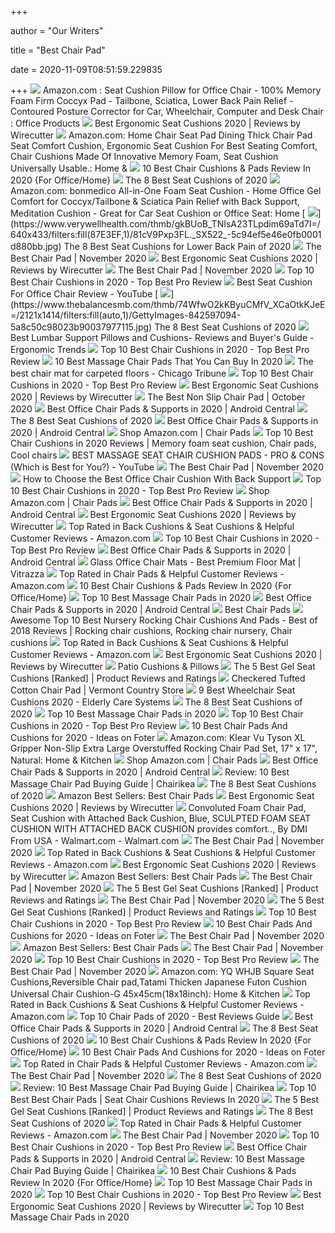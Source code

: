 +++
        
author = "Our Writers"
        
title = "Best Chair Pad"
        
date = 2020-11-09T08:51:59.229835
        
+++
[ ![](https://images-na.ssl-images-amazon.com/images/I/71%2Bz5gyKABL._AC_SY355_.jpg)](https://images-na.ssl-images-amazon.com/images/I/71%2Bz5gyKABL._AC_SY355_.jpg) Amazon.com : Seat Cushion Pillow for Office Chair - 100% Memory Foam Firm  Coccyx Pad - Tailbone, Sciatica, Lower Back Pain Relief - Contoured Posture  Corrector for Car, Wheelchair, Computer and Desk Chair : Office Products
[ ![](https://cdn.thewirecutter.com/wp-content/media/2020/09/ergonomicseatcushions2020-2048-9754.jpg?auto=webp&crop=1.91:1&width=1200)](https://cdn.thewirecutter.com/wp-content/media/2020/09/ergonomicseatcushions2020-2048-9754.jpg?auto=webp&crop=1.91:1&width=1200) Best Ergonomic Seat Cushions 2020 | Reviews by Wirecutter
[ ![](https://images-na.ssl-images-amazon.com/images/I/71vAqmQFu9L._AC_SL1024_.jpg)](https://images-na.ssl-images-amazon.com/images/I/71vAqmQFu9L._AC_SL1024_.jpg) Amazon.com: Home Chair Seat Pad Dining Thick Chair Pad Seat Comfort Cushion,  Ergonomic Seat Cushion For Best Seating Comfort, Chair Cushions Made Of  Innovative Memory Foam, Seat Cushion Universally Usable.: Home &
[ ![](https://x3g2v4y5.stackpathcdn.com/wp-content/uploads/2018/06/best-chair-pad.png)](https://x3g2v4y5.stackpathcdn.com/wp-content/uploads/2018/06/best-chair-pad.png) 10 Best Chair Cushions & Pads Review In 2020 {For Office/Home}
[ ![](https://www.thebalancesmb.com/thmb/AFFqk3rnDjJbsgivmoiJuKXOTdE=/1500x844/smart/filters:no_upscale()/TravelMateCoccyxOrthopedicGel-enhancedMedium-FirmComfortMemoryFoamSeatCushion-5a85f23bc0647100373a8f3f.jpg)](https://www.thebalancesmb.com/thmb/AFFqk3rnDjJbsgivmoiJuKXOTdE=/1500x844/smart/filters:no_upscale()/TravelMateCoccyxOrthopedicGel-enhancedMedium-FirmComfortMemoryFoamSeatCushion-5a85f23bc0647100373a8f3f.jpg) The 8 Best Seat Cushions of 2020
[ ![](https://images-na.ssl-images-amazon.com/images/I/81bfK8JMXQL._AC_SL1500_.jpg)](https://images-na.ssl-images-amazon.com/images/I/81bfK8JMXQL._AC_SL1500_.jpg) Amazon.com: bonmedico All-in-One Foam Seat Cushion - Home Office Gel  Comfort for Coccyx/Tailbone & Sciatica Pain Relief with Back Support,  Meditation Cushion - Great for Car Seat Cushion or Office Seat: Home
[ ![](https://www.verywellhealth.com/thmb/gkBUoB_TNIsA23TLpdim69aTd7I=/640x433/filters:fill(87E3EF,1)/81cV9Pxp3FL._SX522_-5c94ef5e46e0fb0001d880bb.jpg)](https://www.verywellhealth.com/thmb/gkBUoB_TNIsA23TLpdim69aTd7I=/640x433/filters:fill(87E3EF,1)/81cV9Pxp3FL._SX522_-5c94ef5e46e0fb0001d880bb.jpg) The 8 Best Seat Cushions for Lower Back Pain of 2020
[ ![](https://www.dontwasteyourmoney.com/wp-content/uploads/2019/10/chair-pad-all-forte-review-ub-1.jpg)](https://www.dontwasteyourmoney.com/wp-content/uploads/2019/10/chair-pad-all-forte-review-ub-1.jpg) The Best Chair Pad | November 2020
[ ![](https://cdn.thewirecutter.com/wp-content/media/2020/09/ergonomicseatcushions2020-2048-9756.jpg)](https://cdn.thewirecutter.com/wp-content/media/2020/09/ergonomicseatcushions2020-2048-9756.jpg) Best Ergonomic Seat Cushions 2020 | Reviews by Wirecutter
[ ![](https://20fd661yccar325znz1e9bdl-wpengine.netdna-ssl.com/wp-content/uploads/2019/10/sweet-home-collection-memory-foam-chair-cushion-chair-pad-2-300x300.jpg)](https://20fd661yccar325znz1e9bdl-wpengine.netdna-ssl.com/wp-content/uploads/2019/10/sweet-home-collection-memory-foam-chair-cushion-chair-pad-2-300x300.jpg) The Best Chair Pad | November 2020
[ ![](https://www.topbestproreview.com/wp-content/uploads/2018/07/PacifiCasual-IndoorOutdoor-Patio-Home-Chair-Cushions.jpg)](https://www.topbestproreview.com/wp-content/uploads/2018/07/PacifiCasual-IndoorOutdoor-Patio-Home-Chair-Cushions.jpg) Top 10 Best Chair Cushions in 2020 - Top Best Pro Review
[ ![](https://i.ytimg.com/vi/m-attb60y6w/maxresdefault.jpg)](https://i.ytimg.com/vi/m-attb60y6w/maxresdefault.jpg) Best Seat Cushion For Office Chair Review - YouTube
[ ![](https://www.thebalancesmb.com/thmb/74WfwO2kKByuCMfV_XCaOtkKJeE=/2121x1414/filters:fill(auto,1)/GettyImages-842597094-5a8c50c98023b90037977115.jpg)](https://www.thebalancesmb.com/thmb/74WfwO2kKByuCMfV_XCaOtkKJeE=/2121x1414/filters:fill(auto,1)/GettyImages-842597094-5a8c50c98023b90037977115.jpg) The 8 Best Seat Cushions of 2020
[ ![](http://ergonomictrends.com/wp-content/uploads/2017/08/best-lumbar-support-pillows-cushions.png)](http://ergonomictrends.com/wp-content/uploads/2017/08/best-lumbar-support-pillows-cushions.png) Best Lumbar Support Pillows and Cushions- Reviews and Buyer's Guide -  Ergonomic Trends
[ ![](https://m.media-amazon.com/images/I/51DRhrHJ0nL.jpg)](https://m.media-amazon.com/images/I/51DRhrHJ0nL.jpg) Top 10 Best Chair Cushions in 2020 - Top Best Pro Review
[ ![](https://cdn2.stylecraze.com/wp-content/uploads/2019/07/10-Best-Massage-Chair-Pads-To-Buy-In-2019.jpg)](https://cdn2.stylecraze.com/wp-content/uploads/2019/07/10-Best-Massage-Chair-Pads-To-Buy-In-2019.jpg) 10 Best Massage Chair Pads That You Can Buy In 2020
[ ![](https://www.chicagotribune.com/resizer/glMCmyEN8GLlhRvObDIiJNF8RJ4=/1200x0/top/arc-anglerfish-arc2-prod-tronc.s3.amazonaws.com/public/AELQ252KZNHM3ACYRNLPVCR66Y.jpg)](https://www.chicagotribune.com/resizer/glMCmyEN8GLlhRvObDIiJNF8RJ4=/1200x0/top/arc-anglerfish-arc2-prod-tronc.s3.amazonaws.com/public/AELQ252KZNHM3ACYRNLPVCR66Y.jpg) The best chair mat for carpeted floors - Chicago Tribune
[ ![](https://www.topbestproreview.com/wp-content/uploads/2018/07/GoodGram-2-Pack-Non-Slip-Ultra-Comfort-Chair-Cushion-1024x720.jpg)](https://www.topbestproreview.com/wp-content/uploads/2018/07/GoodGram-2-Pack-Non-Slip-Ultra-Comfort-Chair-Cushion-1024x720.jpg) Top 10 Best Chair Cushions in 2020 - Top Best Pro Review
[ ![](https://cdn.thewirecutter.com/wp-content/uploads/2019/02/seatcushion-lowres-2219-630x420.jpg)](https://cdn.thewirecutter.com/wp-content/uploads/2019/02/seatcushion-lowres-2219-630x420.jpg) Best Ergonomic Seat Cushions 2020 | Reviews by Wirecutter
[ ![](https://www.dontwasteyourmoney.com/wp-content/uploads/2020/03/non-slip-chair-pad-all-review-ub-2-scaled.jpg)](https://www.dontwasteyourmoney.com/wp-content/uploads/2020/03/non-slip-chair-pad-all-review-ub-2-scaled.jpg) The Best Non Slip Chair Pad | October 2020
[ ![](https://www.androidcentral.com/sites/androidcentral.com/files/article_images/2020/06/softandcare-seat-cushion-pillow-set.jpg)](https://www.androidcentral.com/sites/androidcentral.com/files/article_images/2020/06/softandcare-seat-cushion-pillow-set.jpg) Best Office Chair Pads & Supports in 2020 | Android Central
[ ![](https://m.media-amazon.com/images/I/51xHSWcQonL.jpg)](https://m.media-amazon.com/images/I/51xHSWcQonL.jpg) The 8 Best Seat Cushions of 2020
[ ![](https://www.androidcentral.com/sites/androidcentral.com/files/styles/large/public/article_images/2020/06/comfilife-gel-enhanced-seat-cushion-lifestyle.jpg)](https://www.androidcentral.com/sites/androidcentral.com/files/styles/large/public/article_images/2020/06/comfilife-gel-enhanced-seat-cushion-lifestyle.jpg) Best Office Chair Pads & Supports in 2020 | Android Central
[ ![](https://images-na.ssl-images-amazon.com/images/I/518gddNzHOL._AC._SR360,460.jpg)](https://images-na.ssl-images-amazon.com/images/I/518gddNzHOL._AC._SR360,460.jpg) Shop Amazon.com | Chair Pads
[ ![](https://i.pinimg.com/originals/74/f3/98/74f398993427472215c527d95536fce5.jpg)](https://i.pinimg.com/originals/74/f3/98/74f398993427472215c527d95536fce5.jpg) Top 10 Best Chair Cushions in 2020 Reviews | Memory foam seat cushion, Chair  pads, Cool chairs
[ ![](https://i.ytimg.com/vi/M8tX9WyZrDc/maxresdefault.jpg)](https://i.ytimg.com/vi/M8tX9WyZrDc/maxresdefault.jpg) BEST MASSAGE SEAT CHAIR CUSHION PADS - PRO & CONS (Which is Best for You?)  - YouTube
[ ![](https://www.dontwasteyourmoney.com/wp-content/uploads/2019/10/now-designs-padded-chair-cushion-chair-pad.jpg)](https://www.dontwasteyourmoney.com/wp-content/uploads/2019/10/now-designs-padded-chair-cushion-chair-pad.jpg) The Best Chair Pad | November 2020
[ ![](https://www.gadgetreview.com/wp-content/uploads/2016/04/heated-cushion-seat.jpg)](https://www.gadgetreview.com/wp-content/uploads/2016/04/heated-cushion-seat.jpg) How to Choose the Best Office Chair Cushion With Back Support
[ ![](https://www.topbestproreview.com/wp-content/uploads/2018/07/GoodGram-Non-Slip-Honeycomb-Chair-Cushions-4-Pack-1024x791.jpg)](https://www.topbestproreview.com/wp-content/uploads/2018/07/GoodGram-Non-Slip-Honeycomb-Chair-Cushions-4-Pack-1024x791.jpg) Top 10 Best Chair Cushions in 2020 - Top Best Pro Review
[ ![](https://images-na.ssl-images-amazon.com/images/I/71DWeqOAtzL._AC._SR360,460.jpg)](https://images-na.ssl-images-amazon.com/images/I/71DWeqOAtzL._AC._SR360,460.jpg) Shop Amazon.com | Chair Pads
[ ![](https://www.androidcentral.com/sites/androidcentral.com/files/styles/large/public/article_images/2020/06/softandcare-seat-cushion-pillow-set-lifestyle.jpg)](https://www.androidcentral.com/sites/androidcentral.com/files/styles/large/public/article_images/2020/06/softandcare-seat-cushion-pillow-set-lifestyle.jpg) Best Office Chair Pads & Supports in 2020 | Android Central
[ ![](https://cdn.thewirecutter.com/wp-content/media/2020/09/ergonomicseatcushions2020-2048-9763.jpg)](https://cdn.thewirecutter.com/wp-content/media/2020/09/ergonomicseatcushions2020-2048-9763.jpg) Best Ergonomic Seat Cushions 2020 | Reviews by Wirecutter
[ ![](https://m.media-amazon.com/images/I/71OO1C+T7WL._AC_SX500_SY500_.jpg)](https://m.media-amazon.com/images/I/71OO1C+T7WL._AC_SX500_SY500_.jpg) Top Rated in Back Cushions & Seat Cushions & Helpful Customer Reviews -  Amazon.com
[ ![](https://www.topbestproreview.com/wp-content/uploads/2018/07/Ellington-Home-Non-Slip-Memory-Foam-Chair-Cushion--992x1024.jpg)](https://www.topbestproreview.com/wp-content/uploads/2018/07/Ellington-Home-Non-Slip-Memory-Foam-Chair-Cushion--992x1024.jpg) Top 10 Best Chair Cushions in 2020 - Top Best Pro Review
[ ![](https://www.androidcentral.com/sites/androidcentral.com/files/styles/large/public/article_images/2020/06/aylio-socket-seat-lifestyle.jpg)](https://www.androidcentral.com/sites/androidcentral.com/files/styles/large/public/article_images/2020/06/aylio-socket-seat-lifestyle.jpg) Best Office Chair Pads & Supports in 2020 | Android Central
[ ![](https://cdn.shopify.com/s/files/1/0515/5705/files/54x54-Mobile_1200x.jpg?v=1581609216)](https://cdn.shopify.com/s/files/1/0515/5705/files/54x54-Mobile_1200x.jpg?v=1581609216) Glass Office Chair Mats - Best Premium Floor Mat | Vitrazza
[ ![](https://m.media-amazon.com/images/I/81oIEmOeIHL._AC_SX500_SY500_.jpg)](https://m.media-amazon.com/images/I/81oIEmOeIHL._AC_SX500_SY500_.jpg) Top Rated in Chair Pads & Helpful Customer Reviews - Amazon.com
[ ![](https://x3g2v4y5.stackpathcdn.com/wp-content/uploads/2018/06/Purple-Royal-Seat-Cushion.png)](https://x3g2v4y5.stackpathcdn.com/wp-content/uploads/2018/06/Purple-Royal-Seat-Cushion.png) 10 Best Chair Cushions & Pads Review In 2020 {For Office/Home}
[ ![](https://370734-1158797-raikfcquaxqncofqfm.stackpathdns.com/wp-content/uploads/2018/01/FIVE-e1515306748433.jpg)](https://370734-1158797-raikfcquaxqncofqfm.stackpathdns.com/wp-content/uploads/2018/01/FIVE-e1515306748433.jpg) Top 10 Best Massage Chair Pads in 2020
[ ![](https://www.androidcentral.com/sites/androidcentral.com/files/styles/large/public/article_images/2020/06/oveynersin-seat-cushion-lifestyle.jpg)](https://www.androidcentral.com/sites/androidcentral.com/files/styles/large/public/article_images/2020/06/oveynersin-seat-cushion-lifestyle.jpg) Best Office Chair Pads & Supports in 2020 | Android Central
[ ![](https://www.cleaneatingmag.com/wp-content/uploads/sites/7/2020/06/ce-00316-osp-001602-best-chair-pads.jpg)](https://www.cleaneatingmag.com/wp-content/uploads/sites/7/2020/06/ce-00316-osp-001602-best-chair-pads.jpg) Best Chair Pads
[ ![](https://i.pinimg.com/600x315/7e/47/ed/7e47ed1c5d43e87b38517110354a0d8a.jpg)](https://i.pinimg.com/600x315/7e/47/ed/7e47ed1c5d43e87b38517110354a0d8a.jpg) Awesome Top 10 Best Nursery Rocking Chair Cushions And Pads - Best of 2018  Reviews | Rocking chair cushions, Rocking chair nursery, Chair cushions
[ ![](https://m.media-amazon.com/images/I/81gG-h9KbAL._AC_SX500_SY500_.jpg)](https://m.media-amazon.com/images/I/81gG-h9KbAL._AC_SX500_SY500_.jpg) Top Rated in Back Cushions & Seat Cushions & Helpful Customer Reviews -  Amazon.com
[ ![](https://cdn.thewirecutter.com/wp-content/media/2020/09/ergonomicseatcushions2020-2048-9765.jpg)](https://cdn.thewirecutter.com/wp-content/media/2020/09/ergonomicseatcushions2020-2048-9765.jpg) Best Ergonomic Seat Cushions 2020 | Reviews by Wirecutter
[ ![](https://lda.lowes.com/is/image/Lowes/DP18-164042_5-1_dt_PatioCushionsandPillows_BNR_HowToMeasureChairGraphic?scl=1)](https://lda.lowes.com/is/image/Lowes/DP18-164042_5-1_dt_PatioCushionsandPillows_BNR_HowToMeasureChairGraphic?scl=1) Patio Cushions & Pillows
[ ![](https://www.top5reviewed.com/wp-content/uploads/2015/12/Gel-Seat-Cushions-220x220.png)](https://www.top5reviewed.com/wp-content/uploads/2015/12/Gel-Seat-Cushions-220x220.png) The 5 Best Gel Seat Cushions [Ranked] | Product Reviews and Ratings
[ ![](https://www.vermontcountrystore.com/ccstore/v1/images/?source=/file/v5808653783080442437/products/79818.blk.png&height=500&width=500&quality=0.88)](https://www.vermontcountrystore.com/ccstore/v1/images/?source=/file/v5808653783080442437/products/79818.blk.png&height=500&width=500&quality=0.88) Checkered Tufted Cotton Chair Pad | Vermont Country Store
[ ![](https://elderlycaresystems.com/wp-content/uploads/2019/04/Best-Wheelchair-Seat-Cushions-16.jpg)](https://elderlycaresystems.com/wp-content/uploads/2019/04/Best-Wheelchair-Seat-Cushions-16.jpg) 9 Best Wheelchair Seat Cushions 2020 - Elderly Care Systems
[ ![](https://m.media-amazon.com/images/I/41QKidfan8L.jpg)](https://m.media-amazon.com/images/I/41QKidfan8L.jpg) The 8 Best Seat Cushions of 2020
[ ![](https://370734-1158797-raikfcquaxqncofqfm.stackpathdns.com/wp-content/uploads/2018/01/Brookstone-e1515306345425.jpg)](https://370734-1158797-raikfcquaxqncofqfm.stackpathdns.com/wp-content/uploads/2018/01/Brookstone-e1515306345425.jpg) Top 10 Best Massage Chair Pads in 2020
[ ![](https://m.media-amazon.com/images/I/41vAQwd3qDL.jpg)](https://m.media-amazon.com/images/I/41vAQwd3qDL.jpg) Top 10 Best Chair Cushions in 2020 - Top Best Pro Review
[ ![](https://foter.com/photos/400/leala-texture-outdoor-lounge-chair-cushion.jpg?s=ts3)](https://foter.com/photos/400/leala-texture-outdoor-lounge-chair-cushion.jpg?s=ts3) 10 Best Chair Pads And Cushions for 2020 - Ideas on Foter
[ ![](https://images-na.ssl-images-amazon.com/images/I/91wuLwAn9dL._AC_SL1500_.jpg)](https://images-na.ssl-images-amazon.com/images/I/91wuLwAn9dL._AC_SL1500_.jpg) Amazon.com: Klear Vu Tyson XL Gripper Non-Slip Extra Large Overstuffed  Rocking Chair Pad Set, 17" x 17", Natural: Home & Kitchen
[ ![](https://images-na.ssl-images-amazon.com/images/I/818zfB6VMEL._AC._SR360,460.jpg)](https://images-na.ssl-images-amazon.com/images/I/818zfB6VMEL._AC._SR360,460.jpg) Shop Amazon.com | Chair Pads
[ ![](https://www.androidcentral.com/sites/androidcentral.com/files/styles/w1600h900crop/public/article_images/2020/03/work-from-home.jpg)](https://www.androidcentral.com/sites/androidcentral.com/files/styles/w1600h900crop/public/article_images/2020/03/work-from-home.jpg) Best Office Chair Pads & Supports in 2020 | Android Central
[ ![](https://i2.wp.com/chairikea.com/wp-content/imgs/2019/03/Best-Massage-Chair-Pad-1.png?fit=765%2C510&ssl=1)](https://i2.wp.com/chairikea.com/wp-content/imgs/2019/03/Best-Massage-Chair-Pad-1.png?fit=765%2C510&ssl=1) Review: 10 Best Massage Chair Pad Buying Guide | Chairikea
[ ![](https://m.media-amazon.com/images/I/31qUBAbf7GL.jpg)](https://m.media-amazon.com/images/I/31qUBAbf7GL.jpg) The 8 Best Seat Cushions of 2020
[ ![](https://images-na.ssl-images-amazon.com/images/I/71LAnuxRNLL._AC_UL200_SR200,200_.jpg)](https://images-na.ssl-images-amazon.com/images/I/71LAnuxRNLL._AC_UL200_SR200,200_.jpg) Amazon Best Sellers: Best Chair Pads
[ ![](https://cdn.thewirecutter.com/wp-content/uploads/2019/02/seatcushion-lowres-2205-630x420.jpg)](https://cdn.thewirecutter.com/wp-content/uploads/2019/02/seatcushion-lowres-2205-630x420.jpg) Best Ergonomic Seat Cushions 2020 | Reviews by Wirecutter
[ ![](https://i5.walmartimages.com/asr/94c2eeb9-a18c-4545-b73a-e92d518f31e6_1.d57d95b8b79d1f642978ea419dda9e9f.jpeg)](https://i5.walmartimages.com/asr/94c2eeb9-a18c-4545-b73a-e92d518f31e6_1.d57d95b8b79d1f642978ea419dda9e9f.jpeg) Convoluted Foam Chair Pad, Seat Cushion with Attached Back Cushion, Blue,  SCULPTED FOAM SEAT CUSHION WITH ATTACHED BACK CUSHION provides comfort..,  By DMI From USA - Walmart.com - Walmart.com
[ ![](https://www.dontwasteyourmoney.com/wp-content/uploads/2019/10/big-hippo-chair-pads-chair-pad-1.jpg)](https://www.dontwasteyourmoney.com/wp-content/uploads/2019/10/big-hippo-chair-pads-chair-pad-1.jpg) The Best Chair Pad | November 2020
[ ![](https://m.media-amazon.com/images/I/51AIs4u4vGL._AC_SX500_SY500_.jpg)](https://m.media-amazon.com/images/I/51AIs4u4vGL._AC_SX500_SY500_.jpg) Top Rated in Back Cushions & Seat Cushions & Helpful Customer Reviews -  Amazon.com
[ ![](https://d1b5h9psu9yexj.cloudfront.net/40651/Xtreme-Comforts-Large-Seat-Cushion_20200915-130051_full.jpeg)](https://d1b5h9psu9yexj.cloudfront.net/40651/Xtreme-Comforts-Large-Seat-Cushion_20200915-130051_full.jpeg) Best Ergonomic Seat Cushions 2020 | Reviews by Wirecutter
[ ![](https://images-na.ssl-images-amazon.com/images/I/61Fn-6I2uNL._AC_UL200_SR200,200_.jpg)](https://images-na.ssl-images-amazon.com/images/I/61Fn-6I2uNL._AC_UL200_SR200,200_.jpg) Amazon Best Sellers: Best Chair Pads
[ ![](https://20fd661yccar325znz1e9bdl-wpengine.netdna-ssl.com/wp-content/uploads/2019/10/chair-pad-sweet-home-collection-sitting-forte-review-ub-1-1024x576.jpg)](https://20fd661yccar325znz1e9bdl-wpengine.netdna-ssl.com/wp-content/uploads/2019/10/chair-pad-sweet-home-collection-sitting-forte-review-ub-1-1024x576.jpg) The Best Chair Pad | November 2020
[ ![](https://www.top5reviewed.com/wp-content/uploads/2015/12/4133bXmr6qL.jpg)](https://www.top5reviewed.com/wp-content/uploads/2015/12/4133bXmr6qL.jpg) The 5 Best Gel Seat Cushions [Ranked] | Product Reviews and Ratings
[ ![](https://20fd661yccar325znz1e9bdl-wpengine.netdna-ssl.com/wp-content/uploads/2019/10/chair-pad-all-stacked-front-forte-review-ub-1-1024x576.jpg)](https://20fd661yccar325znz1e9bdl-wpengine.netdna-ssl.com/wp-content/uploads/2019/10/chair-pad-all-stacked-front-forte-review-ub-1-1024x576.jpg) The Best Chair Pad | November 2020
[ ![](https://www.top5reviewed.com/wp-content/uploads/2015/12/41st6U2BmdfL.jpg)](https://www.top5reviewed.com/wp-content/uploads/2015/12/41st6U2BmdfL.jpg) The 5 Best Gel Seat Cushions [Ranked] | Product Reviews and Ratings
[ ![](https://m.media-amazon.com/images/I/41htO84JUXL.jpg)](https://m.media-amazon.com/images/I/41htO84JUXL.jpg) Top 10 Best Chair Cushions in 2020 - Top Best Pro Review
[ ![](https://foter.com/photos/400/texture-outdoor-bench-cushion.jpg?s=ts3)](https://foter.com/photos/400/texture-outdoor-bench-cushion.jpg?s=ts3) 10 Best Chair Pads And Cushions for 2020 - Ideas on Foter
[ ![](https://20fd661yccar325znz1e9bdl-wpengine.netdna-ssl.com/wp-content/uploads/2019/10/chair-pad-all-stacked-side-forte-review-ub-1-1024x576.jpg)](https://20fd661yccar325znz1e9bdl-wpengine.netdna-ssl.com/wp-content/uploads/2019/10/chair-pad-all-stacked-side-forte-review-ub-1-1024x576.jpg) The Best Chair Pad | November 2020
[ ![](https://images-na.ssl-images-amazon.com/images/I/71TM7uD2BHL._AC_UL200_SR200,200_.jpg)](https://images-na.ssl-images-amazon.com/images/I/71TM7uD2BHL._AC_UL200_SR200,200_.jpg) Amazon Best Sellers: Best Chair Pads
[ ![](https://20fd661yccar325znz1e9bdl-wpengine.netdna-ssl.com/wp-content/uploads/2019/10/chair-pad-comfilife-gel-enhanced-sitting-forte-review-ub-1-1024x576.jpg)](https://20fd661yccar325znz1e9bdl-wpengine.netdna-ssl.com/wp-content/uploads/2019/10/chair-pad-comfilife-gel-enhanced-sitting-forte-review-ub-1-1024x576.jpg) The Best Chair Pad | November 2020
[ ![](https://www.topbestproreview.com/wp-content/uploads/2018/07/Qilloway-OutdoorIndoor-Deep-Chair-Cushions-Set.jpg)](https://www.topbestproreview.com/wp-content/uploads/2018/07/Qilloway-OutdoorIndoor-Deep-Chair-Cushions-Set.jpg) Top 10 Best Chair Cushions in 2020 - Top Best Pro Review
[ ![](https://20fd661yccar325znz1e9bdl-wpengine.netdna-ssl.com/wp-content/uploads/2019/10/chair-pad-americare-absorbent-washable-sitting-forte-review-ub-1-1024x576.jpg)](https://20fd661yccar325znz1e9bdl-wpengine.netdna-ssl.com/wp-content/uploads/2019/10/chair-pad-americare-absorbent-washable-sitting-forte-review-ub-1-1024x576.jpg) The Best Chair Pad | November 2020
[ ![](https://images-na.ssl-images-amazon.com/images/I/61oGjwuNowL._AC_SX522_.jpg)](https://images-na.ssl-images-amazon.com/images/I/61oGjwuNowL._AC_SX522_.jpg) Amazon.com: YQ WHJB Square Seat Cushions,Reversible Chair pad,Tatami  Thicken Japanese Futon Cushion Universal Chair Cushion-G  45x45cm(18x18inch): Home & Kitchen
[ ![](https://m.media-amazon.com/images/I/81OR52IQ38L._AC_SX500_SY500_.jpg)](https://m.media-amazon.com/images/I/81OR52IQ38L._AC_SX500_SY500_.jpg) Top Rated in Back Cushions & Seat Cushions & Helpful Customer Reviews -  Amazon.com
[ ![](https://m.media-amazon.com/images/I/51t4ZzRMq4L.jpg)](https://m.media-amazon.com/images/I/51t4ZzRMq4L.jpg) Top 10 Chair Pads of 2020 - Best Reviews Guide
[ ![](https://www.androidcentral.com/sites/androidcentral.com/files/styles/large/public/article_images/2020/06/everlasting-comfort-seat-cushion-lifestyle.jpg)](https://www.androidcentral.com/sites/androidcentral.com/files/styles/large/public/article_images/2020/06/everlasting-comfort-seat-cushion-lifestyle.jpg) Best Office Chair Pads & Supports in 2020 | Android Central
[ ![](https://m.media-amazon.com/images/I/417l8vai5WL.jpg)](https://m.media-amazon.com/images/I/417l8vai5WL.jpg) The 8 Best Seat Cushions of 2020
[ ![](https://x3g2v4y5.stackpathcdn.com/wp-content/uploads/2018/06/Greendale-Home-Fashions-Jumbo-Rocking-Chair-Cushion.png)](https://x3g2v4y5.stackpathcdn.com/wp-content/uploads/2018/06/Greendale-Home-Fashions-Jumbo-Rocking-Chair-Cushion.png) 10 Best Chair Cushions & Pads Review In 2020 {For Office/Home}
[ ![](https://foter.com/photos/400/outdoor-seat-cushion.jpg?s=ts3)](https://foter.com/photos/400/outdoor-seat-cushion.jpg?s=ts3) 10 Best Chair Pads And Cushions for 2020 - Ideas on Foter
[ ![](https://m.media-amazon.com/images/I/61ySudpKJ2L._AC_SX500_SY500_.jpg)](https://m.media-amazon.com/images/I/61ySudpKJ2L._AC_SX500_SY500_.jpg) Top Rated in Chair Pads & Helpful Customer Reviews - Amazon.com
[ ![](https://20fd661yccar325znz1e9bdl-wpengine.netdna-ssl.com/wp-content/uploads/2019/10/sweet-home-collection-memory-foam-cushion-chair-pad-300x300.jpg)](https://20fd661yccar325znz1e9bdl-wpengine.netdna-ssl.com/wp-content/uploads/2019/10/sweet-home-collection-memory-foam-cushion-chair-pad-300x300.jpg) The Best Chair Pad | November 2020
[ ![](https://m.media-amazon.com/images/I/413SIAh2F2L.jpg)](https://m.media-amazon.com/images/I/413SIAh2F2L.jpg) The 8 Best Seat Cushions of 2020
[ ![](https://i1.wp.com/chairikea.com/wp-content/imgs/2020/02/Zyllion-Shiatsu-Neck-and-Back-Massager-Cushion.jpeg?resize=1024%2C683&ssl=1)](https://i1.wp.com/chairikea.com/wp-content/imgs/2020/02/Zyllion-Shiatsu-Neck-and-Back-Massager-Cushion.jpeg?resize=1024%2C683&ssl=1) Review: 10 Best Massage Chair Pad Buying Guide | Chairikea
[ ![](https://m.media-amazon.com/images/I/51W82ZcM-ML.jpg)](https://m.media-amazon.com/images/I/51W82ZcM-ML.jpg) Top 10 Best Best Chair Pads | Seat Chair Cushions Reviews In 2020
[ ![](https://www.top5reviewed.com/wp-content/uploads/2015/12/41ghp5ypK0L.jpg)](https://www.top5reviewed.com/wp-content/uploads/2015/12/41ghp5ypK0L.jpg) The 5 Best Gel Seat Cushions [Ranked] | Product Reviews and Ratings
[ ![](https://www.thebalancesmb.com/thmb/tv9U4SHw0tvomz8fP3DsdqG40QU=/400x250/filters:no_upscale():max_bytes(150000):strip_icc()/GettyImages-475967981-5c26af17c9e77c00016b9db0.jpg)](https://www.thebalancesmb.com/thmb/tv9U4SHw0tvomz8fP3DsdqG40QU=/400x250/filters:no_upscale():max_bytes(150000):strip_icc()/GettyImages-475967981-5c26af17c9e77c00016b9db0.jpg) The 8 Best Seat Cushions of 2020
[ ![](https://m.media-amazon.com/images/I/91Ao+1By2DL._AC_SX500_SY500_.jpg)](https://m.media-amazon.com/images/I/91Ao+1By2DL._AC_SX500_SY500_.jpg) Top Rated in Chair Pads & Helpful Customer Reviews - Amazon.com
[ ![](https://www.dontwasteyourmoney.com/wp-content/uploads/2019/10/goodgram-memory-foam-chair-pads-chair-pad.jpg)](https://www.dontwasteyourmoney.com/wp-content/uploads/2019/10/goodgram-memory-foam-chair-pads-chair-pad.jpg) The Best Chair Pad | November 2020
[ ![](https://m.media-amazon.com/images/I/61lmaGSmA2L.jpg)](https://m.media-amazon.com/images/I/61lmaGSmA2L.jpg) Top 10 Best Chair Cushions in 2020 - Top Best Pro Review
[ ![](https://www.androidcentral.com/sites/androidcentral.com/files/styles/large/public/article_images/2020/09/smugdesk-high-back-mesh-ergonomic-chair-hero.jpg)](https://www.androidcentral.com/sites/androidcentral.com/files/styles/large/public/article_images/2020/09/smugdesk-high-back-mesh-ergonomic-chair-hero.jpg) Best Office Chair Pads & Supports in 2020 | Android Central
[ ![](https://i2.wp.com/chairikea.com/wp-content/imgs/2020/02/Snailax-Shiatsu-Neck-and-Back-Massager-With-Heat.jpeg?resize=1024%2C683&ssl=1)](https://i2.wp.com/chairikea.com/wp-content/imgs/2020/02/Snailax-Shiatsu-Neck-and-Back-Massager-With-Heat.jpeg?resize=1024%2C683&ssl=1) Review: 10 Best Massage Chair Pad Buying Guide | Chairikea
[ ![](https://x3g2v4y5.stackpathcdn.com/wp-content/uploads/2018/06/The-Gripper-Rocking-Chair-Cushion.png)](https://x3g2v4y5.stackpathcdn.com/wp-content/uploads/2018/06/The-Gripper-Rocking-Chair-Cushion.png) 10 Best Chair Cushions & Pads Review In 2020 {For Office/Home}
[ ![](https://370734-1158797-raikfcquaxqncofqfm.stackpathdns.com/wp-content/uploads/2018/01/Seat-Cushion-e1515306227376.jpg)](https://370734-1158797-raikfcquaxqncofqfm.stackpathdns.com/wp-content/uploads/2018/01/Seat-Cushion-e1515306227376.jpg) Top 10 Best Massage Chair Pads in 2020
[ ![](https://www.topbestproreview.com/wp-content/uploads/2018/07/Milliard-Memory-Foam-Seat-Cushion--1024x1024.jpg)](https://www.topbestproreview.com/wp-content/uploads/2018/07/Milliard-Memory-Foam-Seat-Cushion--1024x1024.jpg) Top 10 Best Chair Cushions in 2020 - Top Best Pro Review
[ ![](https://cdn.thewirecutter.com/wp-content/uploads/2020/06/lumbarpillows-lowres-9331-330x220.jpg)](https://cdn.thewirecutter.com/wp-content/uploads/2020/06/lumbarpillows-lowres-9331-330x220.jpg) Best Ergonomic Seat Cushions 2020 | Reviews by Wirecutter
[ ![](https://370734-1158797-raikfcquaxqncofqfm.stackpathdns.com/wp-content/uploads/2018/01/CNHIDEE-e1515306558117.jpg)](https://370734-1158797-raikfcquaxqncofqfm.stackpathdns.com/wp-content/uploads/2018/01/CNHIDEE-e1515306558117.jpg) Top 10 Best Massage Chair Pads in 2020
